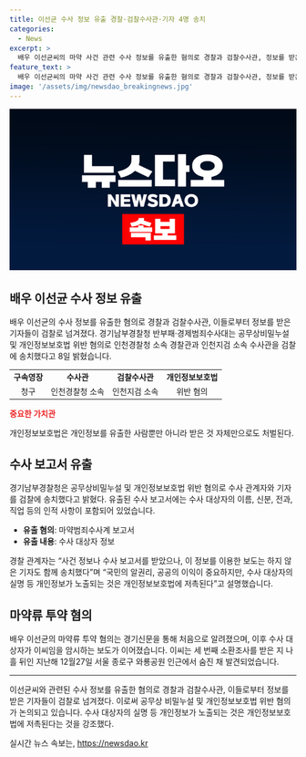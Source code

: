 ```yaml
---
title: 이선균 수사 정보 유출 경찰·검찰수사관·기자 4명 송치
categories:
  - News
excerpt: >
  배우 이선균씨의 마약 사건 관련 수사 정보를 유출한 혐의로 경찰과 검찰수사관, 정보를 받은 기자들이 검찰로 송치되었습니다. 수사 보고서 및 관련 정보를 기자들에게 유출한 혐의를 받아 구속영장이 청구된 것으로 전해졌습니다. 이로 인해 경기신문과 디스패치 등 언론사 기자 4명 또한 개인정보보호법 위반 혐의로 송치되었습니다. 경찰은 개인정보와 사건 정보를 받은 것만으로도 처벌될 수 있으며, 수사 대상자의 실명 등 개인정보가 노출되는 것은 개인정보보호법에 저촉된다고 강조했습니다.
feature_text: >
  배우 이선균씨의 마약 사건 관련 수사 정보를 유출한 혐의로 경찰과 검찰수사관, 정보를 받은 기자들이 검찰로 송치되었습니다. 수사 보고서 및 관련 정보를 기자들에게 유출한 혐의를 받아 구속영장이 청구된 것으로 전해졌습니다. 이로 인해 경기신문과 디스패치 등 언론사 기자 4명 또한 개인정보보호법 위반 혐의로 송치되었습니다. 경찰은 개인정보와 사건 정보를 받은 것만으로도 처벌될 수 있으며, 수사 대상자의 실명 등 개인정보가 노출되는 것은 개인정보보호법에 저촉된다고 강조했습니다.
image: '/assets/img/newsdao_breakingnews.jpg'
---
```


<p><img src="/assets/img/newsdao_breakingnews.jpg" alt="firstkoreanews 속보" /></p>

<h2 data-ke-size="size26">배우 이선균 수사 정보 유출</h2>

<p data-ke-size="size16">배우 이선균의 수사 정보를 유출한 혐의로 경찰과 검찰수사관, 이들로부터 정보를 받은 기자들이 검찰로 넘겨졌다. 경기남부경찰청 반부패·경제범죄수사대는 공무상비밀누설 및 개인정보보호법 위반 혐의로 인천경찰청 소속 경찰관과 인천지검 소속 수사관을 검찰에 송치했다고 8일 밝혔습니다.</p>

<table>
  <tr>
    <td style="text-align: center; height: 17px;"><b>구속영장</b></td>
    <td style="text-align: center; height: 17px;"><b>수사관</b></td>
    <td style="text-align: center; height: 17px;"><b>검찰수사관</b></td>
    <td style="text-align: center; height: 17px;"><b>개인정보보호법</b></td>
  </tr>
  <tr>
    <td style="text-align: center; height: 17px;">청구</td>
    <td style="text-align: center; height: 17px;">인천경찰청 소속</td>
    <td style="text-align: center; height: 17px;">인천지검 소속</td>
    <td style="text-align: center; height: 17px;">위반 혐의</td>
  </tr>
</table>

<p><b><span style="color: #ee2323;">중요한 가치관</span></b></p>

<p data-ke-size="size16">개인정보보호법은 개인정보를 유출한 사람뿐만 아니라 받은 것 자체만으로도 처벌된다.</p>

<h2 data-ke-size="size26">수사 보고서 유출</h2>

<p data-ke-size="size16">경기남부경찰청은 공무상비밀누설 및 개인정보보호법 위반 혐의로 수사 관계자와 기자를 검찰에 송치했다고 밝혔다. 유출된 수사 보고서에는 수사 대상자의 이름, 신분, 전과, 직업 등의 인적 사항이 포함되어 있었습니다.</p>

<ul>
  <li><b>유출 혐의</b>: 마약범죄수사계 보고서</li>
  <li><b>유출 내용</b>: 수사 대상자 정보</li>
</ul>

<p data-ke-size="size16">경찰 관계자는 “사건 정보나 수사 보고서를 받았으나, 이 정보를 이용한 보도는 하지 않은 기자도 함께 송치했다”며 “국민의 알권리, 공공의 이익이 중요하지만, 수사 대상자의 실명 등 개인정보가 노출되는 것은 개인정보보호법에 저촉된다”고 설명했습니다.</p>

<h2 data-ke-size="size26">마약류 투약 혐의</h2>

<p data-ke-size="size16">배우 이선균의 마약류 투약 혐의는 경기신문을 통해 처음으로 알려졌으며, 이후 수사 대상자가 이씨임을 암시하는 보도가 이어졌습니다. 이씨는 세 번째 소환조사를 받은 지 나흘 뒤인 지난해 12월27일 서울 종로구 와룡공원 인근에서 숨진 채 발견되었습니다.</p>

<hr>

<p data-ke-size="size16">이선균씨와 관련된 수사 정보를 유출한 혐의로 경찰과 검찰수사관, 이들로부터 정보를 받은 기자들이 검찰로 넘겨졌다. 이로써 공무상 비밀누설 및 개인정보보호법 위반 혐의가 논의되고 있습니다. 수사 대상자의 실명 등 개인정보가 노출되는 것은 개인정보보호법에 저촉된다는 것을 강조했다.</p>
실시간 뉴스 속보는, <a href="https://newsdao.kr" rel="dofollow">https://newsdao.kr</a>


